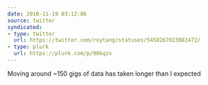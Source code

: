 ```yaml
---
date: 2010-11-19 03:12:06
source: twitter
syndicated:
- type: twitter
  url: https://twitter.com/roytang/statuses/5458267023081472/
- type: plurk
  url: https://plurk.com/p/90kqzx
---
```


Moving around ~150 gigs of data has taken longer than I expected
